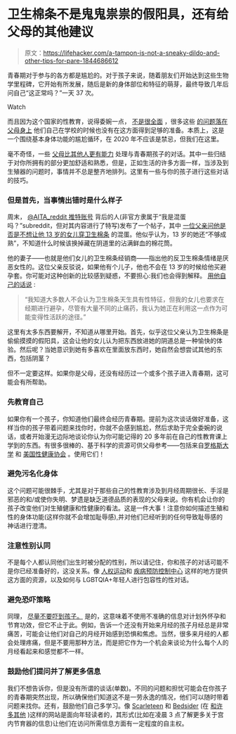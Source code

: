 # 卫生棉条不是鬼鬼祟祟的假阳具，还有给父母的其他建议

> 原文：<https://lifehacker.com/a-tampon-is-not-a-sneaky-dildo-and-other-tips-for-pare-1844686612>

青春期对于参与的各方都是尴尬的。对于孩子来说，随着朋友们开始达到这些生物学里程碑，它开始有所发展，随后是新的身体部位和特征的萌芽，最终导致几年后问自己“这正常吗？”一天 37 次。

Watch

而且因为这个国家的性教育，说得委婉一点， [不是很全面](https://www.guttmacher.org/fact-sheet/facts-american-teens-sources-information-about-sex) ，很多这些 [的问题落在父母身上](https://lifehacker.com/how-to-talk-to-older-kids-about-sex-1796800679) 他们自己在学校的时候也没有在这方面得到足够的准备。本质上，这是一个围绕基本身体功能的尴尬循环，在 2020 年不应该是禁忌，但我们在这里。

毫不奇怪，一些 [父母比其他人更有能力](https://offspring.lifehacker.com/how-to-talk-to-young-kids-about-sex-1795765539#_ga=2.139593779.1483177379.1499787389-1066327814.1498537403) 处理与青春期孩子的对话。其中一些归结于对你所拥有的部分更加舒适和熟悉，但是，正如生活的许多方面一样，当涉及到生殖器的问题时，事情并不总是整齐地排列。这里有一些与你的孩子进行这些对话的技巧。

### 但是首先，当事情出错时是什么样子

周末， [@AITA_reddit 推特账号](https://twitter.com/AITA_reddit) 背后的人(非官方隶属于“我是混蛋吗？”subreddit，但对其内容进行了特写)发布了一个帖子，其中 [一位父亲问他是否是不想让他 13 岁的女儿穿卫生棉条](https://twitter.com/AITA_reddit/status/1292844273981894656) 的混蛋。他似乎认为，13 岁的她还“不够成熟”，不知道什么时候该换掉藏在阴道里的沾满鲜血的棉花筒。

他的妻子——也就是他们女儿的卫生棉条经销商——指出他的反卫生棉条情绪是厌恶女性的。这位父亲反驳说，如果他有个儿子，他也不会在 13 岁的时候给他买避孕套。你可能对这种创新的比较感到疑惑，不要担心:我们也会得到解释。 [用他自己的话说](https://twitter.com/AITA_reddit/status/1292844273981894656) :

> “我知道大多数人不会认为卫生棉条天生具有性特征，但我的女儿也要求在经期进行避孕，尽管有大量不同的止痛药，我认为她正在利用这一点作为可能变得性活跃的途径。”

这里有太多东西要解开，不知道从哪里开始。首先，似乎这位父亲认为卫生棉条是偷偷摸摸的假阳具，这会让他的女儿认为把东西放进她的阴道总是一种愉快的体验。然后呢？当她意识到她有多喜欢在里面放东西时，她自然会想尝试其他的东西，包括阴茎？

但不一定要这样。如果你是父母，还没有经历过一个或多个孩子进入青春期，这可能会有所帮助。

### 先教育自己

如果你有一个孩子，你知道他们最终会经历青春期。提前为这次谈话做好准备，这样当你的孩子带着问题来找你时，你就不会感到尴尬，然后求助于完全委婉的说话，或者开始漫无边际地谈论你认为你可能记得的 20 多年前在自己的性教育课上学到的东西。有很多很棒的、基于科学的资源可供父母参考——包括来自[罗格斯大学](http://answer.rutgers.edu/page/parentresources) 和 [美国性健康协会](http://www.ashasexualhealth.org/parents/resource-for-parents/) 。使用它们！

### 避免污名化身体

这个问题可能很棘手，尤其是对于那些自己的性教育涉及到月经周期很长、手淫是邪恶的和/或使你失明、梦遗是缺乏道德品质的表现的父母来说。你有机会让你的孩子改变他们对生殖健康和性健康的看法。这是一件大事！注意你如何描述生殖和性的身体功能(这样你就不会增加耻辱感),并对他们已经听到的任何导致耻辱感的神话进行澄清。

### 注意性别认同

不是每个人都认同他们出生时被分配的性别，所以请记住，你和孩子的对话可能不是你已经准备好的，这没关系。像 [人权运动](https://www.hrc.org/resources/resources-on-gender-expansive-children-and-youth)和 [疾病预防控制中心](https://www.cdc.gov/lgbthealth/youth-resources.htm) 这样的地方提供这方面的资源，以及如何与 LGBTQIA+年轻人进行包容性的性对话。

### 避免恐吓策略

同理， [尽量不要吓到孩子。](https://www.everydayhealth.com/sexual-health/how-talk-teens-about-sex/) 是的，这意味着不使用不准确的信息对计划外怀孕和节育功效，但它不止于此。例如，告诉一个还没有开始来月经的孩子月经总是非常痛苦，可能会让他们对自己的月经开始感到恐惧和焦虑。当然，很多来月经的人都会处理疼痛，但是不要用那种方法，而是把它作为一个机会来谈论为什么每个人的月经看起来和感觉都不一样。

### 鼓励他们提问并了解更多信息

我们不想告诉你，但是没有所谓的谈话(单数)。不同的问题和担忧可能会在你孩子的青春期突然出现，所以确保他们知道这不是一劳永逸的情况，他们可以随时带着问题来找你。还有，鼓励他们自己多学习。像 [Scarleteen](https://www.scarleteen.com/) 和 [Bedsider](https://www.bedsider.org/) (在 [和许多其他](https://www.adolescenthealth.org/Resources/Clinical-Care-Resources/Sexual-Reproductive-Health/Sexual-Reproductive-Health-Resources-For-Adolesc.aspx) )这样的网站是面向年轻读者的，其形式(比如在凌晨 3 点了解更多关于宫内节育器的信息)让他们在访问所需信息方面有一定程度的自主权。